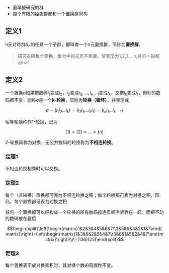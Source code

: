 - 最早被研究的群
- 每个有限的抽象群都和一个置换群同构

## 定义1

n元对称群$S_n$的任意一个子群，都叫做一个n元置换群，简称为**置换群**。

> 研究有限集合置换，集合中的元素不重要。常表示为1,2,3,...n,并且一般都设n>1

## 定义2

一个置换$\sigma$如果把数码$i_1$变成$i_2$，$i_2$变成$i_3,\dots,i_{k-1}$变成$i_k$，又把$i_k$变成$i_1$，但别的数码都不变，则称$\sigma$是一个**k-轮换**，简称为**轮换（循环）**，并表示成

$$\sigma=(i_1i_2\dots i_k)=(i_2i_3\dots i_ki_1)=(i_ki_1\dots i_{k-1})$$

恒等轮换称作1-轮换，记为

$$(1)=(2)=\dots=(n)$$

2-轮换简称为对换，无公共数码的轮换称为**不相连轮换**。

### 定理1

不相连轮换相乘时可以交换。

### 定理2

每个（非轮换）置换都可表为不相连轮换之积；每个轮换都可表为对换之积，因此，每个置换都可表为对换之积

任何一个置换都可以把构成一个轮换的所有数码按连贯顺序紧靠在一起，而把不动的数码放在最后

$$\begin{split}\left(\begin{matrix}1&2&3&4&5&6&7\\3&5&6&4&2&1&7\end{matrix}\right)=\left(\begin{matrix}1&3&6&2&5&4&7\\3&6&1&5&2&4&7\end{matrix}\right)\\\\=(136)(25)\end{split}$$


### 定理3

每个置换表示成对换乘积时，其对换个数的奇偶性不变。
